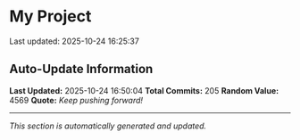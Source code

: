 # My Project


Last updated: 2025-10-24 16:25:37













































































































































































































## Auto-Update Information

**Last Updated:** 2025-10-24 16:50:04
**Total Commits:** 205
**Random Value:** 4569
**Quote:** _Keep pushing forward!_

---
_This section is automatically generated and updated._